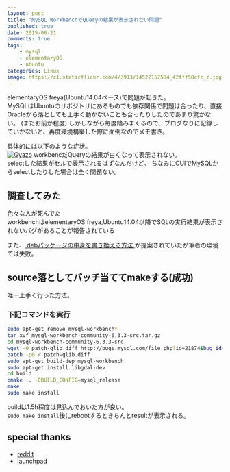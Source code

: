 ```yaml
---
layout: post
title: "MySQL WorkbenchでQueryの結果が表示されない問題"
published: true
date: 2015-06-21
comments: true
tags: 
    - mysql
    - elementaryOS
    - ubuntu
categories: Linux
image: https://c1.staticflickr.com/4/3913/14522157584_42fff58cfc_z.jpg
---
```


elementaryOS freya(Ubuntu14.04ベース)で問題が起きた。  
MySQLはUbuntuのリポジトリにあるものでも依存関係で問題は合ったり、直接Oracleから落としても上手く動かないことも合ったりしたのであまり驚かない。
(またお前か程度)
しかしながら毎度踏みまくるので、ブログなりに記録していかないと、再度環境構築した際に面倒なのでメモ書き。  

<!-- more -->

具体的には以下のような症状。  
[![Gyazo](http://i.gyazo.com/62032b7e85ee9a16a4b33dfb096b1454.png)](http://gyazo.com/62032b7e85ee9a16a4b33dfb096b1454)
workbencだQueryの結果が白くなって表示されない。  
selectした結果がセルで表示されるはずなんだけど。 
ちなみにCUIでMySQLからselectしたりした場合は全く問題ない。  

## 調査してみた
色々な人が死んでた  
workbenchはelementaryOS freya,Ubuntu14.04以降でSQLの実行結果が表示されないバグがあることが報告されている  

また、[ debパッケージの中身を書き換える方法 ](http://askubuntu.com/a/458646)が提案されていたが筆者の環境では失敗。

## source落としてパッチ当ててmakeする(成功)

唯一上手く行った方法。

### 下記コマンドを実行

```bash
sudo apt-get remove mysql-workbench*
tar xvf mysql-workbench-community-6.3.3-src.tar.gz
cd mysql-workbench-community-6.3.3-src
wget -O patch-glib.diff http://bugs.mysql.com/file.php?id=21874&bug_id=74147
patch -p0 < patch-glib.diff
sudo apt-get build-dep mysql-workbench
sudo apt-get install libgdal-dev
cd build
cmake .. -DBUILD_CONFIG=mysql_release
make
sudo make install
```

buildは1.5h程度は見込んでおいた方が良い。  
`sudo make install`後にrebootするときちんとresultが表示される。

## special thanks

* [ reddit ](https://www.reddit.com/r/elementaryos/comments/2tahgl/elementary_mysql_workbench_libglib_242_empty/)
* [ launchpad ](https://bugs.launchpad.net/ubuntu/+source/mysql-workbench/+bug/1376154/comments/7)

